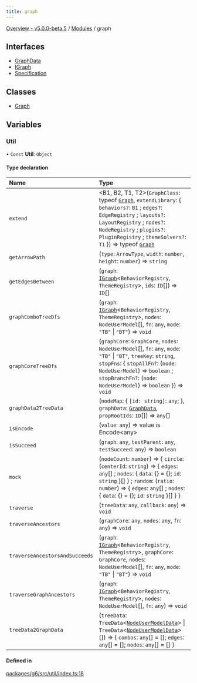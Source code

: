 ```yaml
---
title: graph
---
```


[Overview - v5.0.0-beta.5](../README.en.md) / [Modules](../modules.en.md) / graph

## Interfaces

- [GraphData](../interfaces/graph/GraphData.en.md)
- [IGraph](../interfaces/graph/IGraph.en.md)
- [Specification](../interfaces/graph/Specification.en.md)

## Classes

- [Graph](../classes/graph/Graph.en.md)

## Variables

### Util

• `Const` **Util**: `Object`

#### Type declaration

| Name                           | Type                                                                                                                                                                                                                                                                                                                   |
| :----------------------------- | :--------------------------------------------------------------------------------------------------------------------------------------------------------------------------------------------------------------------------------------------------------------------------------------------------------------------- |
| `extend`                       | <B1, B2, T1, T2\>(`GraphClass`: typeof [`Graph`](../classes/graph/Graph.en.md), `extendLibrary`: { `behaviors?`: `B1` ; `edges?`: `EdgeRegistry` ; `layouts?`: `LayoutRegistry` ; `nodes?`: `NodeRegistry` ; `plugins?`: `PluginRegistry` ; `themeSolvers?`: `T1` }) => typeof [`Graph`](../classes/graph/Graph.en.md) |
| `getArrowPath`                 | (`type`: `ArrowType`, `width`: `number`, `height`: `number`) => `string`                                                                                                                                                                                                                                               |
| `getEdgesBetween`              | (`graph`: [`IGraph`](../interfaces/graph/IGraph.en.md)<`BehaviorRegistry`, `ThemeRegistry`\>, `ids`: `ID`[]) => `ID`[]                                                                                                                                                                                                 |
| `graphComboTreeDfs`            | (`graph`: [`IGraph`](../interfaces/graph/IGraph.en.md)<`BehaviorRegistry`, `ThemeRegistry`\>, `nodes`: `NodeUserModel`[], `fn`: `any`, `mode`: `"TB"` \| `"BT"`) => `void`                                                                                                                                             |
| `graphCoreTreeDfs`             | (`graphCore`: `GraphCore`, `nodes`: `NodeUserModel`[], `fn`: `any`, `mode`: `"TB"` \| `"BT"`, `treeKey`: `string`, `stopFns`: { `stopAllFn?`: (`node`: `NodeUserModel`) => `boolean` ; `stopBranchFn?`: (`node`: `NodeUserModel`) => `boolean` }) => `void`                                                            |
| `graphData2TreeData`           | (`nodeMap`: { `[id: string]`: `any`; }, `graphData`: [`GraphData`](../interfaces/graph/GraphData.en.md), `propRootIds`: `ID`[]) => `any`[]                                                                                                                                                                             |
| `isEncode`                     | (`value`: `any`) => value is Encode<any\>                                                                                                                                                                                                                                                                              |
| `isSucceed`                    | (`graph`: `any`, `testParent`: `any`, `testSucceed`: `any`) => `boolean`                                                                                                                                                                                                                                               |
| `mock`                         | (`nodeCount`: `number`) => { `circle`: (`centerId`: `string`) => { `edges`: `any`[] ; `nodes`: { `data`: {} = {}; `id`: `string` }[] } ; `random`: (`ratio`: `number`) => { `edges`: `any`[] ; `nodes`: { `data`: {} = {}; `id`: `string` }[] } }                                                                      |
| `traverse`                     | (`treeData`: `any`, `callback`: `any`) => `void`                                                                                                                                                                                                                                                                       |
| `traverseAncestors`            | (`graphCore`: `any`, `nodes`: `any`, `fn`: `any`) => `void`                                                                                                                                                                                                                                                            |
| `traverseAncestorsAndSucceeds` | (`graph`: [`IGraph`](../interfaces/graph/IGraph.en.md)<`BehaviorRegistry`, `ThemeRegistry`\>, `graphCore`: `GraphCore`, `nodes`: `NodeUserModel`[], `fn`: `any`, `mode`: `"TB"` \| `"BT"`) => `void`                                                                                                                   |
| `traverseGraphAncestors`       | (`graph`: [`IGraph`](../interfaces/graph/IGraph.en.md)<`BehaviorRegistry`, `ThemeRegistry`\>, `nodes`: `NodeUserModel`[], `fn`: `any`) => `void`                                                                                                                                                                       |
| `treeData2GraphData`           | (`treeData`: `TreeData`<[`NodeUserModelData`](../interfaces/item/NodeUserModelData.en.md)\> \| `TreeData`<[`NodeUserModelData`](../interfaces/item/NodeUserModelData.en.md)\>[]) => { `combos`: `any`[] = []; `edges`: `any`[] = []; `nodes`: `any`[] = [] }                                                           |

#### Defined in

[packages/g6/src/util/index.ts:18](https://github.com/antvis/G6/blob/61e525e59b/packages/g6/src/util/index.ts#L18)
